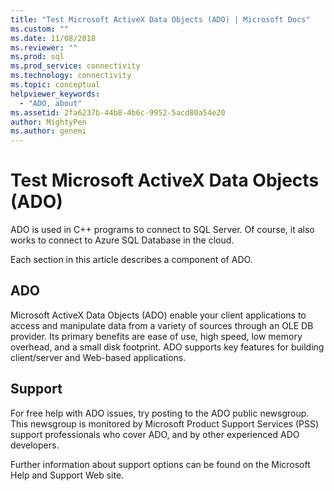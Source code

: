 ```yaml
---
title: "Test Microsoft ActiveX Data Objects (ADO) | Microsoft Docs"
ms.custom: ""
ms.date: 11/08/2018
ms.reviewer: ""
ms.prod: sql
ms.prod_service: connectivity
ms.technology: connectivity
ms.topic: conceptual
helpviewer_keywords: 
  - "ADO, about"
ms.assetid: 2fa6237b-44b8-4b6c-9952-5acd80a54e20
author: MightyPen
ms.author: genemi
---
```

# Test Microsoft ActiveX Data Objects (ADO)

ADO is used in C++ programs to connect to SQL Server. Of course, it also works to connect to Azure SQL Database in the cloud.

Each section in this article describes a component of ADO.

  
## ADO  
 Microsoft ActiveX Data Objects (ADO) enable your client applications to access and manipulate data from a variety of sources through an OLE DB provider. Its primary benefits are ease of use, high speed, low memory overhead, and a small disk footprint. ADO supports key features for building client/server and Web-based applications.  
  
## Support  
 For free help with ADO issues, try posting to the ADO public newsgroup. This newsgroup is monitored by Microsoft Product Support Services (PSS) support professionals who cover ADO, and by other experienced ADO developers.  
  
 Further information about support options can be found on the Microsoft Help and Support Web site.
